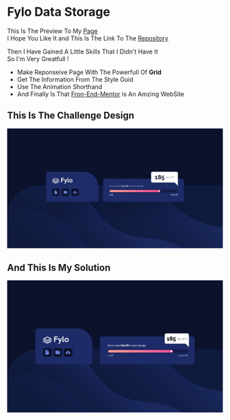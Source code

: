 # Fylo Data Storage

<!-- <style>body{background-color: red}</style> -->

This Is The Preview To My <a href="https://abdoshbr3322.github.io/Fylo/">Page</a> <br> I Hope You Like It and This Is The Link To The 
<a href="https://github.com/abdoshbr3322/Fylo">Repository</a>

Then I Have Gained A Little Skills That I Didn't Have It <br> So I'm Very Greatfull !
- Make Reponseive Page With The Powerfull Of **Grid** 
- Get The Information From The Style Guid
- Use The Animation Shorthand 
- And Finally Is That <a href="https://www.frontendmentor.io/">Fron-End-Mentor</a> is An Amzing WebSite 

This Is The **Challenge** Design
------------

<img src="./design/desktop-design.jpg">

And This Is My **Solution**
------------

<img src="./images/my-design.jpg">
